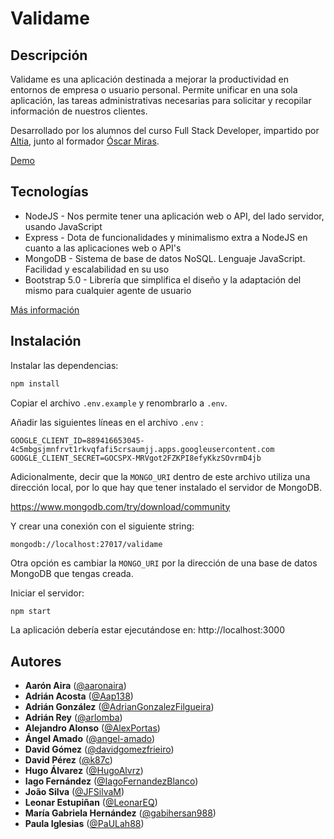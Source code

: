 # Validame

## Descripción


Validame es una aplicación destinada a mejorar la productividad en entornos de empresa o usuario personal. Permite unificar en una sola aplicación, las tareas administrativas necesarias para solicitar y recopilar información de nuestros clientes.

Desarrollado por los alumnos del curso Full Stack Developer, impartido por [Altia](https://www.altia.es/), junto al formador [Óscar Miras](https://github.com/omiras).

<a href="https://validame.herokuapp.com/" target="_blank">Demo</a>

## Tecnologías

- NodeJS - Nos permite tener una aplicación web o API, del lado servidor, usando JavaScript
- Express - Dota de funcionalidades y minimalismo extra a NodeJS en cuanto a las aplicaciones web o API's
- MongoDB - Sistema de base de datos NoSQL. Lenguaje JavaScript. Facilidad y escalabilidad en su uso
- Bootstrap 5.0 - Librería que simplifica el diseño y la adaptación del mismo para cualquier agente de usuario

[Más información](https://github.com/Formate-con-Altia/valida.me/wiki)

## Instalación

Instalar las dependencias:

```bash
npm install
```

Copiar el archivo `.env.example` y renombrarlo a `.env`.

Añadir las siguientes líneas en el archivo `.env` :

```
GOOGLE_CLIENT_ID=889416653045-4c5mbgsjmnfrvt1rkvqfafi5crsaumjj.apps.googleusercontent.com  
GOOGLE_CLIENT_SECRET=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  
```

Adicionalmente, decir que la `MONGO_URI` dentro de este archivo utiliza una dirección local, por lo que hay que tener instalado el servidor de MongoDB.

https://www.mongodb.com/try/download/community

Y crear una conexión con el siguiente string:

```
mongodb://localhost:27017/validame  
```

Otra opción es cambiar la `MONGO_URI` por la dirección de una base de datos MongoDB que tengas creada.

Iniciar el servidor:

```bash
npm start
```

La aplicación debería estar ejecutándose en: http://localhost:3000

## Autores

- **Aarón Aira** ([@aaronaira](https://github.com/aaronaira))
- **Adrián Acosta** ([@Aap138](https://github.com/Aap138))
- **Adrián González** ([@AdrianGonzalezFilgueira](https://github.com/AdrianGonzalezFilgueira))
- **Adrián Rey** ([@arlomba](https://github.com/arlomba))
- **Alejandro Alonso** ([@AlexPortas](https://github.com/AlexPortas))
- **Ángel Amado** ([@angel-amado](https://github.com/angel-amado))
- **David Gómez** ([@davidgomezfrieiro](https://github.com/davidgomezfrieiro))
- **David Pérez** ([@k87c](https://github.com/k87c))
- **Hugo Álvarez** ([@HugoAlvrz](https://github.com/HugoAlvrz))
- **Iago Fernández** ([@IagoFernandezBlanco](https://github.com/IagoFernandezBlanco))
- **João Silva** ([@JFSilvaM](https://github.com/JFSilvaM))
- **Leonar Estupiñan** ([@LeonarEQ](https://github.com/LeonarEQ))
- **María Gabriela Hernández** ([@gabihersan988](https://github.com/gabihersan988))
- **Paula Iglesias** ([@PaULah88](https://github.com/PaULah88))
